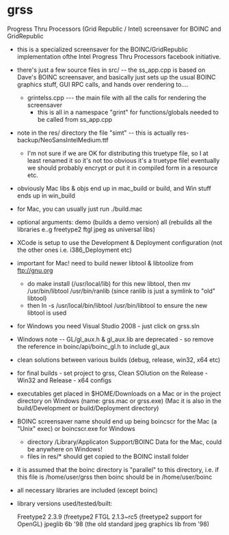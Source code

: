 # grss

Progress Thru Processors (Grid Republic / Intel) screensaver for BOINC and GridRepublic

- this is a specialized screensaver for the BOINC/GridRepublic implementation ofthe Intel Progress Thru Processors
facebook initiative.

- there's just a few source files in src/ -- the ss_app.cpp is based on Dave's BOINC screensaver, and
   basically just sets up the usual BOINC graphics stuff, GUI RPC calls, and hands over rendering to....
   - grintelss.cpp --- the main file with all the calls for rendering the screensaver
     - this is all in a namespace "grint" for functions/globals needed to be called from ss_app.cpp

- note in the res/ directory the file "simt" -- this is actually res-backup/NeoSansIntelMedium.ttf
  - I'm not sure if we are OK for distributing this truetype file, so I at least renamed it so it's 
    not too obvious it's a truetype file!  eventually we should probably encrypt or put it in compiled form
    in a resource etc.

- obviously Mac libs & objs end up in mac_build or build, and Win stuff ends up in win_build

- for Mac, you can usually just run ./build.mac 
-    optional arguments:  demo   (builds a demo version)
                          all    (rebuilds all the libraries e..g freetype2 ftgl jpeg as universal libs)
-    XCode is setup to use the Development & Deployment configuration (not the other ones i.e. i386_Deployment etc)
-    important for Mac!  need to build newer libtool & libtoolize from ftp://gnu.org
       - do make install (/usr/local/lib) for this new libtool, then mv /usr/bin/libtool /usr/bin/ranlib
       (since ranlib is just a symlink to "old" libtool)
       - then ln -s /usr/local/bin/libtool /usr/bin/libtool to ensure the new libtool is used

- for Windows you need Visual Studio 2008 - just click on grss.sln
- Windows note -- GL/gl_aux.h & gl_aux.lib are deprecated - so remove the reference in boinc/api/boinc_gl.h to include gl_aux
- clean solutions between various builds (debug, release, win32, x64 etc)
- for final builds - set project to grss, Clean SOlution on the Release - Win32 and Release - x64 configs

- executables get placed in $HOME/Downloads on a Mac or in the project directory on Windows (name: grss.mac or grss.exe)
    (Mac it is also in the build/Development or build/Deployment directory)

- BOINC screensaver name should end up being boincscr for the Mac (a "Unix" exec) or boincscr.exe for Windows
   - directory /Library/Applicaton Support/BOINC Data for the Mac, could be anywhere on Windows!
   - files in res/* should get copied to the BOINC install folder

- it is assumed that the boinc directory is "parallel" to this directory, i.e. if this file is /home/user/grss 
  then boinc should be in /home/user/boinc

- all necessary libraries are included (except boinc)

- library versions used/tested/built:

     Freetype2  2.3.9  (freetype2
     FTGL 2.1.3~rc5    (freetype2 support for OpenGL)
     jpeglib 6b '98    (the old standard jpeg graphics lib from '98)

